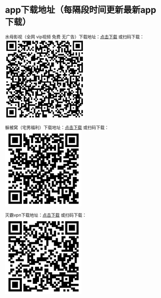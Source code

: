# app下载地址（每隔段时间更新最新app下载）


水母影视（全网 vip视频 免费 无广告）下载地址：[点击下载](https://github.com/itiscoming/apps/blob/master/%E6%B0%B4%E6%AF%8D%E5%BD%B1%E8%A7%86.apk?raw=true "悬停显示")
或扫码下载：
![vpn](https://github.com/itiscoming/apps/blob/master/%E6%B0%B4%E6%AF%8D%E5%BD%B1%E8%A7%86.png "vpn二维码")

躲被窝（宅男福利）下载地址：[点击下载](https://github.com/itiscoming/apps/blob/master/%E8%BA%B2%E8%A2%AB%E7%AA%9D.apk?raw=true "悬停显示")
或扫码下载：
![vpn](https://github.com/itiscoming/apps/blob/master/%E8%BA%B2%E8%A2%AB%E7%AA%9D.png "vpn二维码")

灭霸vpn下载地址：[点击下载](https://github.com/itiscoming/apps/blob/master/%E7%81%AD%E9%9C%B8vpn.apk?raw=true "悬停显示")
或扫码下载：
![vpn](https://github.com/itiscoming/apps/blob/master/%E7%81%AD%E9%9C%B8vpn.png "vpn二维码")

